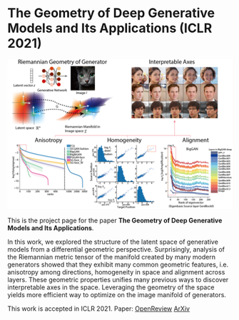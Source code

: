 # The Geometry of Deep Generative Models and Its Applications (ICLR 2021)
![Poster Thumbnails](imgs/Poster_ThumbNails.png)

This is the project page for the paper **The Geometry of Deep Generative Models and Its Applications**. 

In this work, we explored the structure of the latent space of generative models from a differential geometric perspective. Surprisingly, analysis of the Riemannian metric tensor of the manifold created by many modern generators showed that they exhibit many common geometric features, i.e. anisotropy among directions, homogeneity in space and alignment across layers. These geometric properties unifies many previous ways to discover interpretable axes in the space. Leveraging the geometry of the space yields more efficient way to optimize on the image manifold of generators. 

This work is accepted in ICLR 2021. Paper: [OpenReview](https://openreview.net/forum?id=GH7QRzUDdXG) [ArXiv](https://arxiv.org/abs/2101.06006)

<!-- ## Welcome to GitHub Pages

You can use the [editor on GitHub](https://github.com/Animadversio/GAN-Geometry/edit/gh-pages/index.md) to maintain and preview the content for your website in Markdown files.

Whenever you commit to this repository, GitHub Pages will run [Jekyll](https://jekyllrb.com/) to rebuild the pages in your site, from the content in your Markdown files.

### Jekyll Themes

Your Pages site will use the layout and styles from the Jekyll theme you have selected in your [repository settings](https://github.com/Animadversio/GAN-Geometry/settings). The name of this theme is saved in the Jekyll `_config.yml` configuration file.
 -->